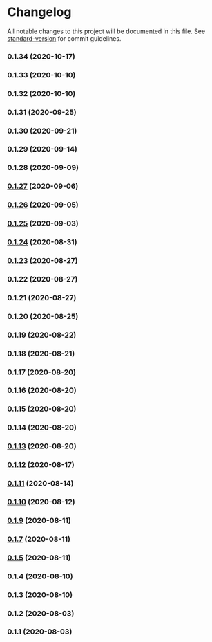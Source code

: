 # Changelog

All notable changes to this project will be documented in this file. See [standard-version](https://github.com/conventional-changelog/standard-version) for commit guidelines.

### 0.1.34 (2020-10-17)

### 0.1.33 (2020-10-10)

### 0.1.32 (2020-10-10)

### 0.1.31 (2020-09-25)

### 0.1.30 (2020-09-21)

### 0.1.29 (2020-09-14)

### 0.1.28 (2020-09-09)

### [0.1.27](https://github.com/markusl/cdk-ecr-image-scan-handler/compare/v0.1.26...v0.1.27) (2020-09-06)

### [0.1.26](https://github.com/markusl/cdk-ecr-image-scan-handler/compare/v0.1.25...v0.1.26) (2020-09-05)

### [0.1.25](https://github.com/markusl/cdk-ecr-image-scan-handler/compare/v0.1.24...v0.1.25) (2020-09-03)

### [0.1.24](https://github.com/markusl/cdk-ecr-image-scan-handler/compare/v0.1.23...v0.1.24) (2020-08-31)

### [0.1.23](https://github.com/markusl/cdk-ecr-image-scan-handler/compare/v0.1.21...v0.1.23) (2020-08-27)

### 0.1.22 (2020-08-27)

### 0.1.21 (2020-08-27)

### 0.1.20 (2020-08-25)

### 0.1.19 (2020-08-22)

### 0.1.18 (2020-08-21)

### 0.1.17 (2020-08-20)

### 0.1.16 (2020-08-20)

### 0.1.15 (2020-08-20)

### 0.1.14 (2020-08-20)

### [0.1.13](https://github.com/markusl/cdk-ecr-image-scan-handler/compare/v0.1.12...v0.1.13) (2020-08-20)

### [0.1.12](https://github.com/markusl/cdk-ecr-image-scan-handler/compare/v0.1.11...v0.1.12) (2020-08-17)

### [0.1.11](https://github.com/markusl/cdk-ecr-image-scan-handler/compare/v0.1.5...v0.1.11) (2020-08-14)

### [0.1.10](https://github.com/markusl/cdk-ecr-image-scan-handler/compare/v0.1.9...v0.1.10) (2020-08-12)

### [0.1.9](https://github.com/markusl/cdk-ecr-image-scan-handler/compare/v0.1.7...v0.1.9) (2020-08-11)

### [0.1.7](https://github.com/markusl/cdk-ecr-image-scan-handler/compare/v0.1.5...v0.1.7) (2020-08-11)

### [0.1.5](https://github.com/markusl/cdk-ecr-image-scan-handler/compare/v0.1.4...v0.1.5) (2020-08-11)

### 0.1.4 (2020-08-10)

### 0.1.3 (2020-08-10)

### 0.1.2 (2020-08-03)

### 0.1.1 (2020-08-03)
